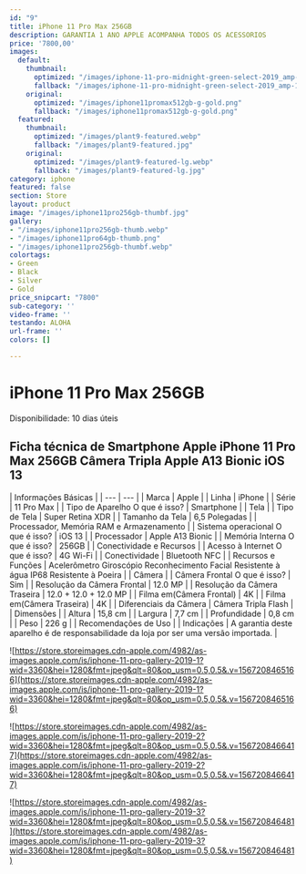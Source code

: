 ```yaml
---
id: "9"
title: iPhone 11 Pro Max 256GB
description: GARANTIA 1 ANO APPLE ACOMPANHA TODOS OS ACESSORIOS
price: '7800,00'
images:
  default:
    thumbnail:
      optimized: "/images/iphone-11-pro-midnight-green-select-2019_amp-1.png"
      fallback: "/images/iphone-11-pro-midnight-green-select-2019_amp-1.png"
    original:
      optimized: "/images/iphone11promax512gb-g-gold.png"
      fallback: "/images/iphone11promax512gb-g-gold.png"
  featured:
    thumbnail:
      optimized: "/images/plant9-featured.webp"
      fallback: "/images/plant9-featured.jpg"
    original:
      optimized: "/images/plant9-featured-lg.webp"
      fallback: "/images/plant9-featured-lg.jpg"
category: iphone
featured: false
section: Store
layout: product
image: "/images/iphone11pro256gb-thumbf.jpg"
gallery:
- "/images/iphone11pro256gb-thumb.webp"
- "/images/iphone11pro64gb-thumb.png"
- "/images/iphone11pro256gb-thumbf.webp"
colortags:
- Green
- Black
- Silver
- Gold
price_snipcart: "7800"
sub-category: ''
video-frame: ''
testando: ALOHA
url-frame: ''
colors: []

---
```

# iPhone 11 Pro Max 256GB

Disponibilidade: 10 dias úteis

## Ficha técnica de Smartphone Apple iPhone 11 Pro Max 256GB Câmera Tripla Apple A13 Bionic iOS 13

| Informações Básicas |
| --- | --- |
| Marca | Apple |
| Linha | iPhone |
| Série | 11 Pro Max |
| Tipo de Aparelho O que é isso? | Smartphone |
| Tela |
| Tipo de Tela | Super Retina XDR |
| Tamanho da Tela | 6,5 Polegadas |
| Processador, Memória RAM e Armazenamento |
| Sistema operacional O que é isso? | iOS 13 |
| Processador | Apple A13 Bionic |
| Memória Interna O que é isso? | 256GB |
| Conectividade e Recursos |
| Acesso à Internet O que é isso? | 4G Wi-Fi |
| Conectividade | Bluetooth NFC |
| Recursos e Funções | Acelerômetro Giroscópio Reconhecimento Facial Resistente à água IP68 Resistente à Poeira |
| Câmera |
| Câmera Frontal O que é isso? | Sim |
| Resolução da Câmera Frontal | 12.0 MP |
| Resolução da Câmera Traseira | 12.0 + 12.0 + 12.0 MP |
| Filma em(Câmera Frontal) | 4K |
| Filma em(Câmera Traseira) | 4K |
| Diferenciais da Câmera | Câmera Tripla Flash |
| Dimensões |
| Altura | 15,8 cm |
| Largura | 7,7 cm |
| Profundidade | 0,8 cm |
| Peso | 226 g |
| Recomendações de Uso |
| Indicações | A garantia deste aparelho é de responsabilidade da loja por ser uma versão importada. |

![https://store.storeimages.cdn-apple.com/4982/as-images.apple.com/is/iphone-11-pro-gallery-2019-1?wid=3360&hei=1280&fmt=jpeg&qlt=80&op_usm=0.5,0.5&.v=1567208465166](https://store.storeimages.cdn-apple.com/4982/as-images.apple.com/is/iphone-11-pro-gallery-2019-1?wid=3360&hei=1280&fmt=jpeg&qlt=80&op_usm=0.5,0.5&.v=1567208465166)

![https://store.storeimages.cdn-apple.com/4982/as-images.apple.com/is/iphone-11-pro-gallery-2019-2?wid=3360&hei=1280&fmt=jpeg&qlt=80&op_usm=0.5,0.5&.v=1567208466417](https://store.storeimages.cdn-apple.com/4982/as-images.apple.com/is/iphone-11-pro-gallery-2019-2?wid=3360&hei=1280&fmt=jpeg&qlt=80&op_usm=0.5,0.5&.v=1567208466417)

![https://store.storeimages.cdn-apple.com/4982/as-images.apple.com/is/iphone-11-pro-gallery-2019-3?wid=3360&hei=1280&fmt=jpeg&qlt=80&op_usm=0.5,0.5&.v=156720846481](https://store.storeimages.cdn-apple.com/4982/as-images.apple.com/is/iphone-11-pro-gallery-2019-3?wid=3360&hei=1280&fmt=jpeg&qlt=80&op_usm=0.5,0.5&.v=156720846481)